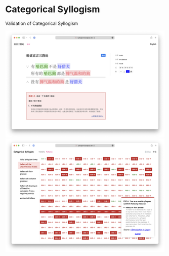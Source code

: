 # Categorical Syllogism

Validation of Categorical Syllogism


![Screenshot of homepage](screenshots/homepage.png)
![Screenshot of fallacies](screenshots/fallacies.png)